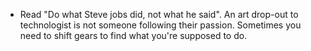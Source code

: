---
---

- Read "Do what Steve jobs did, not what he said". An art drop-out to technologist is not someone following their passion. Sometimes you need to shift gears to find what you're supposed to do.
